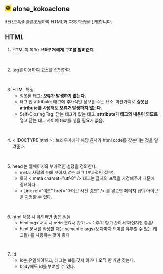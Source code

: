 ## <img  src="kakaotalk_logo_round.png"  width='20'  height='20'> alone_kokoaclone

카카오톡을 클론코딩하여 HTML과 CSS 학습을 진행합니다.

## HTML

1. HTML의 목적: **브라우저에게 구조를 알려준다**.
<br/>

2. tag를 이용하여 요소를 삽입한다.
<br/>

3. HTML 특징
    - 잘못된 태그: **오류가 발생하지 않는다.**
    - 태그 안 attribute: 태그에 추가적인 정보를 주는 요소. 마찬가지로 **잘못된 attribute를 사용해도 오류가 발생하지 않는다**.
    - Self-Closing Tag: 닫는 태그가 없는 태그. **attribute가 태그의 내용이 되므로** 열고 닫는 태그 사이에 text를 넣을 필요가 없음.
<br/>

4. < !DOCTYPE html > : 브라우저에게 해당 문서가 html code를 갖는다는 것을 알려준다.
<br/>

5. head 는 웹페이지의 부가적인 설정을 정의한다. 
    - meta: 사람의 눈에 보이지 않는 태그 (부가적인 정보). 
    - 특히 < meta charset="utf-8" /> 태그는 글자의 포맷을 지정해주기 때문에 중요하다.
    - < Link rel="이름" href="아이콘 사진 링크" /> 를 넣으면 페이지 탭의 아이콘을 지정할 수 있다.
<br/>

6. html 작성 시 유의하면 좋은 점들
    - html tags 서치 시 mdn 붙여서 찾기 -> 외우지 말고 찾아서 확인하면 좋음!
    - html 문서를 작성할 때는 semantic tags (보자마자 의미를 유추할 수 있는 태그들) 를 사용하는 것이 좋다
<br/>

7. id
    - id는 유일해야하고, 태그는 id를 갖지 않거나 오직 한 개만 갖는다.
    - body에도 id를 부여할 수 있다.
<br/>
